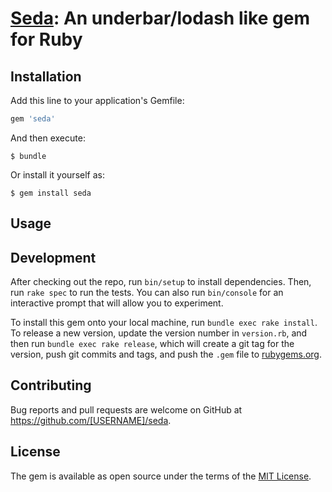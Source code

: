 # <a href="https://rubygems.org/gems/seda">Seda</a>: An underbar/lodash like gem for Ruby

## Installation

Add this line to your application's Gemfile:

```ruby
gem 'seda'
```

And then execute:

    $ bundle

Or install it yourself as:

    $ gem install seda

## Usage



## Development

After checking out the repo, run `bin/setup` to install dependencies. Then, run `rake spec` to run the tests. You can also run `bin/console` for an interactive prompt that will allow you to experiment.

To install this gem onto your local machine, run `bundle exec rake install`. To release a new version, update the version number in `version.rb`, and then run `bundle exec rake release`, which will create a git tag for the version, push git commits and tags, and push the `.gem` file to [rubygems.org](https://rubygems.org).

## Contributing

Bug reports and pull requests are welcome on GitHub at https://github.com/[USERNAME]/seda.


## License

The gem is available as open source under the terms of the [MIT License](http://opensource.org/licenses/MIT).


